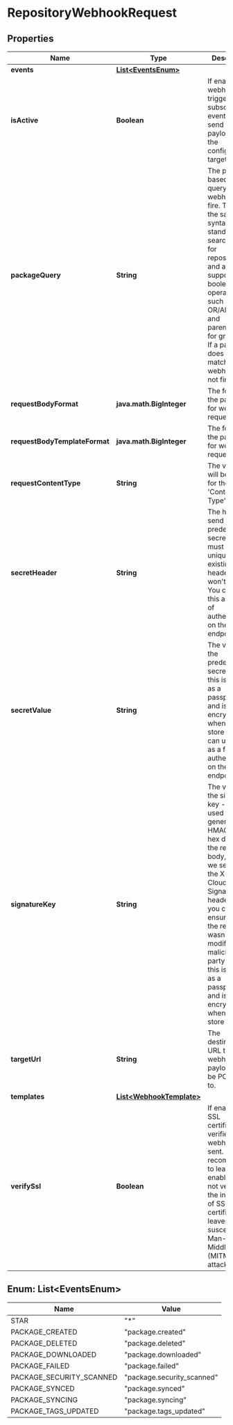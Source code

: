 
# RepositoryWebhookRequest

## Properties
Name | Type | Description | Notes
------------ | ------------- | ------------- | -------------
**events** | [**List&lt;EventsEnum&gt;**](#List&lt;EventsEnum&gt;) |  | 
**isActive** | **Boolean** | If enabled, the webhook will trigger on subscribed events and send payloads to the configured target URL. |  [optional]
**packageQuery** | **String** | The package-based search query for webhooks to fire. This uses the same syntax as the standard search used for repositories, and also supports boolean logic operators such as OR/AND/NOT and parentheses for grouping. If a package does not match, the webhook will not fire. |  [optional]
**requestBodyFormat** | **java.math.BigInteger** | The format of the payloads for webhook requests. |  [optional]
**requestBodyTemplateFormat** | **java.math.BigInteger** | The format of the payloads for webhook requests. |  [optional]
**requestContentType** | **String** | The value that will be sent for the &#39;Content Type&#39; header.  |  [optional]
**secretHeader** | **String** | The header to send the predefined secret in. This must be unique from existing headers or it won&#39;t be sent. You can use this as a form of authentication on the endpoint side. |  [optional]
**secretValue** | **String** | The value for the predefined secret (note: this is treated as a passphrase and is encrypted when we store it). You can use this as a form of authentication on the endpoint side. |  [optional]
**signatureKey** | **String** | The value for the signature key - This is used to generate an HMAC-based hex digest of the request body, which we send as the X-Cloudsmith-Signature header so that you can ensure that the request wasn&#39;t modified by a malicious party (note: this is treated as a passphrase and is encrypted when we store it). |  [optional]
**targetUrl** | **String** | The destination URL that webhook payloads will be POST&#39;ed to. | 
**templates** | [**List&lt;WebhookTemplate&gt;**](WebhookTemplate.md) |  | 
**verifySsl** | **Boolean** | If enabled, SSL certificates is verified when webhooks are sent. It&#39;s recommended to leave this enabled as not verifying the integrity of SSL certificates leaves you susceptible to Man-in-the-Middle (MITM) attacks. |  [optional]


<a name="List<EventsEnum>"></a>
## Enum: List&lt;EventsEnum&gt;
Name | Value
---- | -----
STAR | &quot;*&quot;
PACKAGE_CREATED | &quot;package.created&quot;
PACKAGE_DELETED | &quot;package.deleted&quot;
PACKAGE_DOWNLOADED | &quot;package.downloaded&quot;
PACKAGE_FAILED | &quot;package.failed&quot;
PACKAGE_SECURITY_SCANNED | &quot;package.security_scanned&quot;
PACKAGE_SYNCED | &quot;package.synced&quot;
PACKAGE_SYNCING | &quot;package.syncing&quot;
PACKAGE_TAGS_UPDATED | &quot;package.tags_updated&quot;




